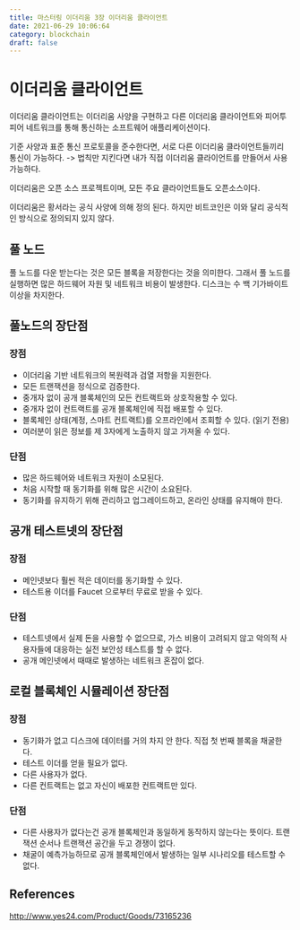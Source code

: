 ```yaml
---
title: 마스터링 이더리움 3장 이더리움 클라이언트
date: 2021-06-29 10:06:64
category: blockchain
draft: false
---
```


# 이더리움 클라이언트

이더리움 클라이언트는 이더리움 사양을 구현하고 다른 이더리움 클라이언트와 피어투피어 네트워크를 통해 통신하는 소프트웨어 애플리케이션이다.

기준 사양과 표준 통신 프로토콜을 준수한다면, 서로 다른 이더리움 클라이언트들끼리 통신이 가능하다. -> 법칙만 지킨다면 내가 직접 이더리움 클라이언트를 만들어서 사용 가능하다.

이더리움은 오픈 소스 프로젝트이며, 모든 주요 클라이언트들도 오픈소스이다.

이더리움은 황서라는 공식 사양에 의해 정의 된다. 하지만 비트코인은 이와 달리 공식적인 방식으로 정의되지 있지 않다.

## 풀 노드

풀 노드를 다운 받는다는 것은 모든 블록을 저장한다는 것을 의미한다. 그래서 풀 노드를 실행하면 많은 하드웨어 자원 및 네트워크 비용이 발생한다. 디스크는 수 백 기가바이트 이상을 차지한다.

## 풀노드의 장단점

### 장점

- 이더리움 기반 네트워크의 복원력과 검열 저항을 지원한다.
- 모든 트랜잭션을 정식으로 검증한다.
- 중개자 없이 공개 블록체인의 모든 컨트랙트와 상호작용할 수 있다.
- 중개자 없이 컨트랙트를 공개 블록체인에 직접 배포할 수 있다.
- 블록체인 상태(계정, 스마트 컨트랙트)를 오프라인에서 조회할 수 있다. (읽기 전용)
- 여러분이 읽은 정보를 제 3자에게 노출하지 않고 가져올 수 있다.

### 단점

- 많은 하드웨어와 네트워크 자원이 소모된다.
- 처음 시작할 때 동기화를 위해 많은 시간이 소요된다.
- 동기화를 유지하기 위해 관리하고 업그레이드하고, 온라인 상태를 유지해야 한다.

## 공개 테스트넷의 장단점

### 장점

- 메인넷보다 훨씬 적은 데이터를 동기화할 수 있다.
- 테스트용 이더를 Faucet 으로부터 무료로 받을 수 있다.

### 단점

- 테스트넷에서 실제 돈을 사용할 수 없으므로, 가스 비용이 고려되지 않고 악의적 사용자들에 대응하는 실전 보안성 테스트를 할 수 없다.
- 공개 메인넷에서 때때로 발생하는 네트워크 혼잡이 없다.

## 로컬 블록체인 시뮬레이션 장단점

### 장점

- 동기화가 없고 디스크에 데이터를 거의 차지 안 한다. 직접 첫 번째 블록을 채굴한다.
- 테스트 이더를 얻을 필요가 없다.
- 다른 사용자가 없다.
- 다른 컨트랙트는 없고 자신이 배포한 컨트랙트만 있다.

### 단점

- 다른 사용자가 없다는건 공개 블록체인과 동일하게 동작하지 않는다는 뜻이다. 트랜잭션 순서나 트랜잭션 공간을 두고 경쟁이 없다.
- 채굴이 예측가능하므로 공개 블록체인에서 발생하는 일부 시나리오를 테스트할 수 없다.

## References

http://www.yes24.com/Product/Goods/73165236
